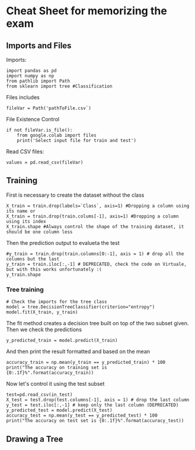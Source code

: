 # Cheat Sheet for memorizing the exam

## Imports and Files

Imports:
```
import pandas as pd
import numpy as np
from pathlib import Path
from sklearn import tree #Classification
```

Files includes
```
fileVar = Path('pathToFile.csv`)
```

File Existence Control
```
if not fileVar.is_file():
    from google.colab import files
    print('Select input file for train and test')
```
Read CSV files:
```
values = pd.read_csv(fileVar)
```

## Training

First is necessary to create the dataset without the class
```
X_train = train.drop(labels=`Class`, axis=1) #Dropping a column using its name or
X_train = train.drop(train.colums[-1], axis=1) #Dropping a column using its index
X_train.shape #Always control the shape of the training dataset, it should be one column less
```

Then the prediction output to evalueta the test

```
#y_train = train.drop(train.columns[0:-1], axis = 1) # drop all the columns but the last
y_train = train.iloc[:,-1] # DEPRECATED, check the code on Virtuale, but with this works unfortunately :(
y_train.shape
```

### Tree training 

```
# Check the imports for the tree class
model = tree.DecisionTreeClassifier(criterion="entropy")
model.fit(X_train, y_train)
```
The fit method creates a decision tree built on top of the two subset given.
Then we check the predictions
```
y_predicted_train = model.predict(X_train)
```

And then print the result formatted and based on the mean
```
accuracy_train = np.mean(y_train == y_predicted_train) * 100
print("The accuracy on training set is {0:.1f}%".format(accuracy_train))
```

Now let's control it using the test subset
```
test=pd.read_csv(in_test)
X_test = test.drop(test.columns[-1], axis = 1) # drop the last column
y_test = test.iloc[:,-1] # keep only the last column (DEPRECATED)
y_predicted_test = model.predict(X_test)
accuracy_test = np.mean(y_test == y_predicted_test) * 100
print("The accuracy on test set is {0:.1f}%".format(accuracy_test))
```

## Drawing a Tree